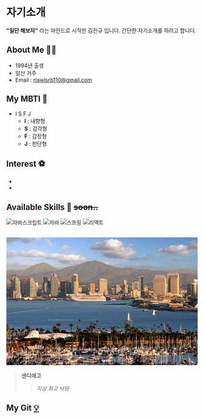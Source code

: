 # 자기소개

**"일단 해보자"** 라는 마인드로 시작한 김진규 입니다.
간단한 자기소개를 하려고 합니다.

## About Me 👨‍💻
* 1994년 출생
* 일산 거주
* Email : rlawlsrb110@gmail.com

## My MBTI 📝
* I S F J
    * **I** : 내향형
    * **S** : 감각형
    * **F** : 감정형
    * **J** : 판단형

## Interest ⚽
* 
* 


## Available Skills 🔧 ~~soon..~~
![자바스크립트](https://img.shields.io/badge/JavaScript-F7DF1E?style=flat-square&logo=JavaScript&logoColor=white)
![자바](https://img.shields.io/badge/Java-007396?style=flat-square&logo=java&logoColor=white)
![스프링](https://img.shields.io/badge/Spring-6DB33F?style=flat-square&logo=Spring&logoColor=white)
![리액트](https://img.shields.io/badge/React-61DAFB?style=flat-square&logo=React&logoColor=white)


## 
![샌디에고](/다운로드.jpg)
> **샌디에고**
>> _지상 최고 낙원_

## My Git [💡](https://github.com/)

